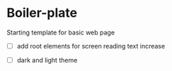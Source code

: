 # Boiler-plate

Starting template for basic web page

- [ ]  add root elements for screen reading text increase

- [ ]  dark and light theme
